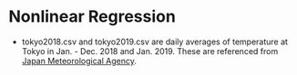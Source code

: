 # Nonlinear Regression

* tokyo2018.csv and tokyo2019.csv are daily averages of temperature at Tokyo in Jan. - Dec. 2018 and Jan. 2019. These are referenced from [Japan Meteorological Agency](https://www.jma.go.jp/).

